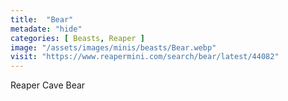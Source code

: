 ```yaml
---
title:  "Bear"
metadate: "hide"
categories: [ Beasts, Reaper ]
image: "/assets/images/minis/beasts/Bear.webp"
visit: "https://www.reapermini.com/search/bear/latest/44082"
---
```

Reaper Cave Bear